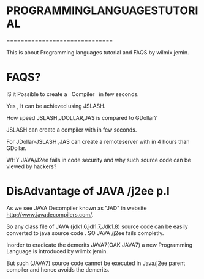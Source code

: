 # PROGRAMMINGLANGUAGESTUTORIAL
==============================

This   is  about  Programming  languages  tutorial and  FAQS by  wilmix jemin.


FAQS?
=====

IS  it Possible  to create  a   Compiler   in few seconds.

Yes  ,  It  can  be  achieved   using  JSLASH.


How   speed   JSLASH,JDOLLAR,JAS  is  compared  to  GDollar?

JSLASH  can  create  a   compiler  with in  few  seconds.

For  JDollar-JSLASH ,JAS  can  create a  remoteserver with in  4  hours than  GDollar.

WHY  JAVA/J2ee  fails in code  security  and  why such  source  code  can  be  viewed  by hackers?

DisAdvantage  of  JAVA /j2ee p.l
==================================

As  we  see   JAVA Decompiler  known  as  "JAD"  in  website  http://www.javadecompilers.com/.

So  any  class file  of   JAVA (jdk1.6,jdl1.7,Jdk1.8) source  code  can  be  easily converted  to  java
source  code .  SO JAVA /j2ee  fails  completly.

Inorder to  eradicate  the demerits  JAVA7(OAK JAVA7)  a  new   Programming Language is introduced by  wilmix  jemin.


But  such (JAVA7) source  code cannot  be  executed  in  Java/j2ee parent compiler  and hence  avoids  the  demerits.
